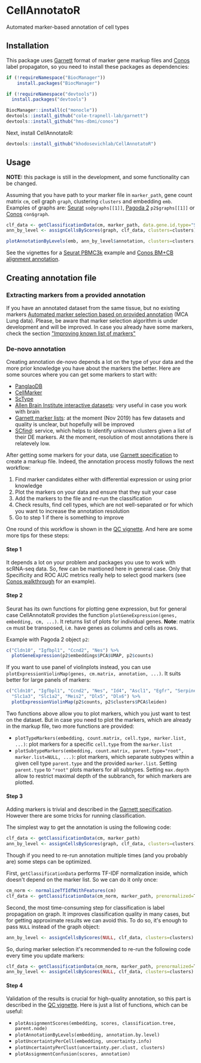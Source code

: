 # CellAnnotatoR
Automated marker-based annotation of cell types

## Installation

This package uses [Garnett](https://cole-trapnell-lab.github.io/garnett/docs/) format of marker gene markup files and 
[Conos](https://github.com/hms-dbmi/conos) label propagaton, so you need to install these packages as dependencies:

```r
if (!requireNamespace("BiocManager"))
    install.packages("BiocManager")

if (!requireNamespace("devtools"))
  install.packages("devtools")

BiocManager::install(c("monocle"))
devtools::install_github("cole-trapnell-lab/garnett")
devtools::install_github("hms-dbmi/conos")
```

Next, install CellAnnotatoR:

```r
devtools::install_github("khodosevichlab/CellAnnotatoR")
```

## Usage

**NOTE:** this package is still in the development, and some functionality can be changed.

Assuming that you have path to your marker file in `marker_path`, gene count matrix `cm`, cell graph `graph`, clustering `clusters` and embedding `emb`. 
Examples of graphs are: [Seurat](https://github.com/satijalab/seurat/wiki/Seurat) `so@graphs[[1]]`, 
[Pagoda 2](https://github.com/hms-dbmi/pagoda2) `p2$graphs[[1]]` or [Conos](https://github.com/hms-dbmi/conos) `con$graph`.

```r
clf_data <- getClassificationData(cm, marker_path, data.gene.id.type="SYMBOL", marker.gene.id.type="SYMBOL")
ann_by_level <- assignCellsByScores(graph, clf_data, clusters=clusters)

plotAnnotationByLevels(emb, ann_by_level$annotation, clusters=clusters, size=0.2, font.size=c(2, 4), shuffle.colors=T)
```

See the vignettes for a [Seurat PBMC3k](vignettes/seurat_pbmc3k.md) example and [Conos BM+CB alignment annotation](vignettes/conos_bm_cb.md).

## Creating annotation file

### Extracting markers from a provided annotation

If you have an annotated dataset from the same tissue, but no existing markers [Automated marker selection based on provided annotation](vignettes/mca_marker_selection.md) (MCA Lung data). Please, be aware that marker selection algorithm is under development and will be improved. In case you already have some markers, check the section ["Improving known list of markers"](vignettes/mca_marker_selection.md#improving-known-list-of-markers)

### De-novo annotation

Creating annotation de-novo depends a lot on the type of your data and the more prior knowledge you have about the markers the better.
Here are some sources where you can get some markers to start with:

- [PanglaoDB](https://panglaodb.se/)
- [CellMarker](http://biocc.hrbmu.edu.cn/CellMarker/)
- [ScType](https://sctype.fimm.fi/database.php)
- [Allen Brain Institute interactive datasets](https://portal.brain-map.org/atlases-and-data/rnaseq): very useful in case you work with brain
- [Garnett marker lists](https://cole-trapnell-lab.github.io/garnett/classifiers/): at the moment (Nov 2019) has few datasets and quality is unclear, but hopefully will be improved
- [SCfind](https://scfind.sanger.ac.uk/): service, which helps to identify unknown clusters given a list of their DE markers. At the moment, resolution of most annotations there is relatevely low.

After getting some markers for your data, use [Garnett specification](https://cole-trapnell-lab.github.io/garnett/docs/#constructing-a-marker-file) to create a markup file.
Indeed, the annotation process mostly follows the next workflow:

1. Find marker candidates either with differential expression or using prior knowledge
2. Plot the markers on your data and ensure that they suit your case
3. Add the markers to the file and re-run the classification
4. Check results, find cell types, which are not well-separated or for which you want to increase the annotation resolution
5. Go to step 1 if there is something to improve

One round of this workflow is shown in the [QC vignette](vignettes/mca_qc.md). And here are some more tips for these steps:

#### Step 1

It depends a lot on your problem and packages you use to work with scRNA-seq data. So, few can be mantioned here in general case. Only that Specificity and ROC AUC metrics really help to select good markers (see [Conos walkthrough](https://github.com/hms-dbmi/conos/blob/dev/vignettes/walkthrough.md#cluster-markers) for an example).

#### Step 2

Seurat has its own functions for plotting gene expression, but for general case CellAnnotatoR provides the function `plotGeneExpression(genes, embedding, cm, ...)`. 
It returns list of plots for individual genes. **Note**: matrix `cm` must be transposed, i.e. have genes as columns and cells as rows.

Example with Pagoda 2 object `p2`:

```R
c("Cldn10", "Igfbpl1", "Ccnd2", "Nes") %>% 
  plotGeneExpression(p2$embeddings$PCA$UMAP, p2$counts)
```

If you want to use panel of violinplots instead, you can use `plotExpressionViolinMap(genes, cm.matrix, annotation, ...)`. It suits better for large panels of markers:

```R
c("Cldn10", "Igfbpl1", "Ccnd2", "Nes", "Id4", "Ascl1", "Egfr", "Serpine2", "Dcx", "Tubb3",
  "Slc1a3", "Slc1a2", "Meis2", "Dlx5", "Dlx6") %>% 
  plotExpressionViolinMap(p2$counts, p2$clusters$PCA$leiden)
```

Two functions above allow you to plot markers, which you just want to test on the dataset. But in case you need to plot the markers, which are already in the markup file, two more functions are provided:

- `plotTypeMarkers(embedding, count.matrix, cell.type, marker.list, ...)`: plot markers for a specific `cell.type` from the `marker.list`
- `plotSubtypeMarkers(embedding, count.matrix, parent.type="root", marker.list=NULL, ...)`: plot markers, which separate subtypes within a given cell type `parent.type` and the provided `marker.list`. Setting `parent.type` to `"root"` plots markers for all subtypes. Setting `max.depth` allow to restrict maximal depth of the subbranch, for which markers are plotted.

#### Step 3

Adding markers is trivial and described in the [Garnett specification](https://cole-trapnell-lab.github.io/garnett/docs/#constructing-a-marker-file). However there are some tricks for running classification.

The simplest way to get the annotation is using the following code:

```R
clf_data <- getClassificationData(cm, marker_path)
ann_by_level <- assignCellsByScores(graph, clf_data, clusters=clusters)
```

Though if you need to re-run annotation multiple times (and you probably are) some steps can be optimized.

First, `getClassificationData` performs TF-IDF normalization inside, which doesn't depend on the marker list. So we can do it only once:

```R
cm_norm <- normalizeTfIdfWithFeatures(cm)
clf_data <- getClassificationData(cm_norm, marker_path, prenormalized=T)
```

Second, the most time-consuming step for classification is label propagation on graph. It improves classification quality in many cases, but for getting approximate results we can avoid this. 
To do so, it's enough to pass `NULL` instead of the graph object:

```R
ann_by_level <- assignCellsByScores(NULL, clf_data, clusters=clusters)
```

So, during marker selection it's recommended to re-run the following code every time you update markers:

```R
clf_data <- getClassificationData(cm_norm, marker_path, prenormalized=T)
ann_by_level <- assignCellsByScores(NULL, clf_data, clusters=clusters)
```

#### Step 4

Validation of the results is crucial for high-quality annotation, so this part is described in the [QC vignette](vignettes/mca_qc.md). Here is just a list of functions, which can be useful:

- `plotAssignmentScores(embedding, scores, classification.tree, parent.node)`
- `plotAnnotationByLevels(embedding, annotation.by.level)`
- `plotUncertaintyPerCell(embedding, uncertainty.info)`
- `plotUncertaintyPerClust(uncertainty.per.clust, clusters)`
- `plotAssignmentConfusion(scores, annotation)`
